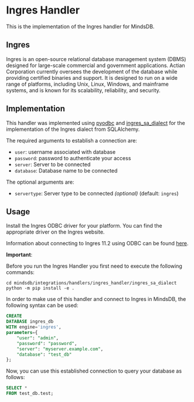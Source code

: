 # Ingres Handler

This is the implementation of the Ingres handler for MindsDB.

## Ingres

Ingres is an open-source relational database management system (DBMS) designed for large-scale commercial and government
applications. Actian Corporation currently oversees the development of the database while providing certified binaries
and support. It is designed to run on a wide range of platforms, including Unix, Linux, Windows, and mainframe systems,
and is known for its scalability, reliability, and security.

## Implementation

This handler was implemented using [pyodbc](https://pypi.org/project/pyodbc/)
and [ingres_sa_dialect](https://pypi.org/project/ingres-sa-dialect/) for the implementation of the Ingres dialect from
SQLAlchemy.

The required arguments to establish a connection are:

* `user`: username associated with database
* `password`: password to authenticate your access
* `server`: Server to be connected
* `database`: Database name to be connected

The optional arguments are:

* `servertype`: Server type to be connected *(optional)* (default: `ingres`)

## Usage

Install the Ingres ODBC driver for your platform. You can find the appropriate driver on the Ingres website.

Information about connecting to Ingres 11.2 using ODBC can be
found [here](https://docs.actian.com/ingres/11.2/index.html#page/QuickStart_Linux/Connecting_to_Ingres_Using_ODBC.htm#ww306952).

**Important**:

Before you run the Ingres Handler you first need to execute the following commands:

~~~~shell
cd mindsdb/integrations/handlers/ingres_handler/ingres_sa_dialect
python -m pip install -e .
~~~~

In order to make use of this handler and connect to Ingres in MindsDB, the following syntax can be used:

~~~~sql
CREATE
DATABASE ingres_db
WITH engine='ingres',
parameters={
    "user": "admin",
    "password": "password",
    "server": "myserver.example.com",
    "database": "test_db"
};
~~~~

Now, you can use this established connection to query your database as follows:

~~~~sql
SELECT *
FROM test_db.test;
~~~~

